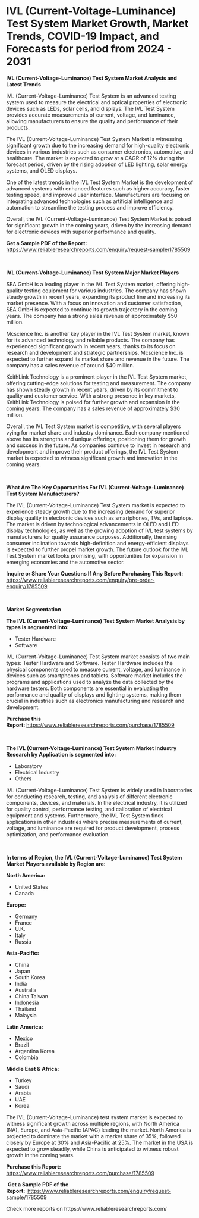 <p><h1>IVL (Current-Voltage-Luminance) Test System Market Growth, Market Trends, COVID-19 Impact, and Forecasts for period from 2024 - 2031</h1></p><p><strong>IVL (Current-Voltage-Luminance) Test System Market Analysis and Latest Trends</strong></p>
<p><p>IVL (Current-Voltage-Luminance) Test System is an advanced testing system used to measure the electrical and optical properties of electronic devices such as LEDs, solar cells, and displays. The IVL Test System provides accurate measurements of current, voltage, and luminance, allowing manufacturers to ensure the quality and performance of their products.</p><p>The IVL (Current-Voltage-Luminance) Test System Market is witnessing significant growth due to the increasing demand for high-quality electronic devices in various industries such as consumer electronics, automotive, and healthcare. The market is expected to grow at a CAGR of 12% during the forecast period, driven by the rising adoption of LED lighting, solar energy systems, and OLED displays.</p><p>One of the latest trends in the IVL Test System Market is the development of advanced systems with enhanced features such as higher accuracy, faster testing speed, and improved user interface. Manufacturers are focusing on integrating advanced technologies such as artificial intelligence and automation to streamline the testing process and improve efficiency.</p><p>Overall, the IVL (Current-Voltage-Luminance) Test System Market is poised for significant growth in the coming years, driven by the increasing demand for electronic devices with superior performance and quality.</p></p>
<p><strong>Get a Sample PDF of the Report:&nbsp;</strong> <a href="https://www.reliableresearchreports.com/enquiry/request-sample/1785509">https://www.reliableresearchreports.com/enquiry/request-sample/1785509</a></p>
<p>&nbsp;</p>
<p><strong>IVL (Current-Voltage-Luminance) Test System Major Market Players</strong></p>
<p><p>SEA GmbH is a leading player in the IVL Test System market, offering high-quality testing equipment for various industries. The company has shown steady growth in recent years, expanding its product line and increasing its market presence. With a focus on innovation and customer satisfaction, SEA GmbH is expected to continue its growth trajectory in the coming years. The company has a strong sales revenue of approximately $50 million.</p><p>Mcscience Inc. is another key player in the IVL Test System market, known for its advanced technology and reliable products. The company has experienced significant growth in recent years, thanks to its focus on research and development and strategic partnerships. Mcscience Inc. is expected to further expand its market share and revenue in the future. The company has a sales revenue of around $40 million.</p><p>KeithLink Technology is a prominent player in the IVL Test System market, offering cutting-edge solutions for testing and measurement. The company has shown steady growth in recent years, driven by its commitment to quality and customer service. With a strong presence in key markets, KeithLink Technology is poised for further growth and expansion in the coming years. The company has a sales revenue of approximately $30 million.</p><p>Overall, the IVL Test System market is competitive, with several players vying for market share and industry dominance. Each company mentioned above has its strengths and unique offerings, positioning them for growth and success in the future. As companies continue to invest in research and development and improve their product offerings, the IVL Test System market is expected to witness significant growth and innovation in the coming years.</p></p>
<p>&nbsp;</p>
<p><strong>What Are The Key Opportunities For IVL (Current-Voltage-Luminance) Test System Manufacturers?</strong></p>
<p><p>The IVL (Current-Voltage-Luminance) Test System market is expected to experience steady growth due to the increasing demand for superior display quality in electronic devices such as smartphones, TVs, and laptops. The market is driven by technological advancements in OLED and LED display technologies, as well as the growing adoption of IVL test systems by manufacturers for quality assurance purposes. Additionally, the rising consumer inclination towards high-definition and energy-efficient displays is expected to further propel market growth. The future outlook for the IVL Test System market looks promising, with opportunities for expansion in emerging economies and the automotive sector.</p></p>
<p><strong>Inquire or Share Your Questions If Any Before Purchasing This Report:</strong> <a href="https://www.reliableresearchreports.com/enquiry/pre-order-enquiry/1785509">https://www.reliableresearchreports.com/enquiry/pre-order-enquiry/1785509</a></p>
<p>&nbsp;</p>
<p><strong>Market Segmentation</strong></p>
<p><strong>The IVL (Current-Voltage-Luminance) Test System Market Analysis by types is segmented into:</strong></p>
<p><ul><li>Tester Hardware</li><li>Software</li></ul></p>
<p><p>IVL (Current-Voltage-Luminance) Test System market consists of two main types: Tester Hardware and Software. Tester Hardware includes the physical components used to measure current, voltage, and luminance in devices such as smartphones and tablets. Software market includes the programs and applications used to analyze the data collected by the hardware testers. Both components are essential in evaluating the performance and quality of displays and lighting systems, making them crucial in industries such as electronics manufacturing and research and development.</p></p>
<p><strong>Purchase this Report:&nbsp;</strong><a href="https://www.reliableresearchreports.com/purchase/1785509">https://www.reliableresearchreports.com/purchase/1785509</a></p>
<p>&nbsp;</p>
<p><strong>The IVL (Current-Voltage-Luminance) Test System Market Industry Research by Application is segmented into:</strong></p>
<p><ul><li>Laboratory</li><li>Electrical Industry</li><li>Others</li></ul></p>
<p><p>IVL (Current-Voltage-Luminance) Test System is widely used in laboratories for conducting research, testing, and analysis of different electronic components, devices, and materials. In the electrical industry, it is utilized for quality control, performance testing, and calibration of electrical equipment and systems. Furthermore, the IVL Test System finds applications in other industries where precise measurements of current, voltage, and luminance are required for product development, process optimization, and performance evaluation.</p></p>
<p>&nbsp;</p>
<p><strong>In terms of Region, the IVL (Current-Voltage-Luminance) Test System Market Players available by Region are:</strong></p>
<p>
    <p> <strong> North America: </strong>
        <ul>
            <li>United States</li>
            <li>Canada</li>
        </ul>
        </p> 
    <p> <strong> Europe: </strong>
        <ul>
            <li>Germany</li>
            <li>France</li>
            <li>U.K.</li>
            <li>Italy</li>
            <li>Russia</li>
        </ul>
        </p> 
    <p> <strong> Asia-Pacific: </strong>
        <ul>
            <li>China</li>
            <li>Japan</li>
            <li>South Korea</li>
            <li>India</li>
            <li>Australia</li>
            <li>China Taiwan</li>
            <li>Indonesia</li>
            <li>Thailand</li>
            <li>Malaysia</li>
        </ul>
        </p> 
    <p> <strong> Latin America: </strong>
        <ul>
            <li>Mexico</li>
            <li>Brazil</li>
            <li>Argentina Korea</li>
            <li>Colombia</li>
        </ul>
        </p> 
    <p> <strong> Middle East & Africa: </strong>
        <ul>
            <li>Turkey</li>
            <li>Saudi</li>
            <li>Arabia</li>
            <li>UAE</li>
            <li>Korea</li>
        </ul>
    </p>
    </p>
<p><p>The IVL (Current-Voltage-Luminance) test system market is expected to witness significant growth across multiple regions, with North America (NA), Europe, and Asia-Pacific (APAC) leading the market. North America is projected to dominate the market with a market share of 35%, followed closely by Europe at 30% and Asia-Pacific at 25%. The market in the USA is expected to grow steadily, while China is anticipated to witness robust growth in the coming years.</p></p>
<p><strong>Purchase this Report: </strong><a href="https://www.reliableresearchreports.com/purchase/1785509">https://www.reliableresearchreports.com/purchase/1785509</a></p>
<p>&nbsp;<strong>Get a Sample PDF of the Report:&nbsp;&nbsp;</strong><a href="https://www.reliableresearchreports.com/enquiry/request-sample/1785509">https://www.reliableresearchreports.com/enquiry/request-sample/1785509</a></p>
<p><strong></strong></p>
<p>Check more reports on https://www.reliableresearchreports.com/</p>